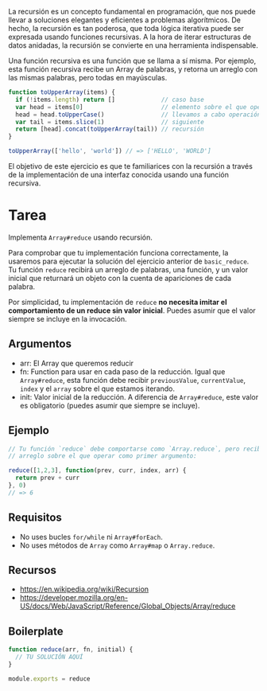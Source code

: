La recursión es un concepto fundamental en programación, que nos puede llevar a
soluciones elegantes y eficientes a problemas algorítmicos. De hecho, la
recursión es tan poderosa, que toda lógica iterativa puede ser expresada usando
funciones recursivas. A la hora de iterar estructuras de datos anidadas, la
recursión se convierte en una herramienta indispensable.

Una función recursiva es una función que se llama a sí misma. Por ejemplo, esta
función recursiva recibe un Array de palabras, y retorna un arreglo con las
mismas palabras, pero todas en mayúsculas.

```js
function toUpperArray(items) {
  if (!items.length) return []             // caso base
  var head = items[0]                      // elemento sobre el que operar
  head = head.toUpperCase()                // llevamos a cabo operación
  var tail = items.slice(1)                // siguiente
  return [head].concat(toUpperArray(tail)) // recursión
}

toUpperArray(['hello', 'world']) // => ['HELLO', 'WORLD']
```

El objetivo de este ejercicio es que te familiarices con la recursión a través
de la implementación de una interfaz conocida usando una función recursiva.

# Tarea

Implementa `Array#reduce` usando recursión.

Para comprobar que tu implementación funciona correctamente, la usaremos para
ejecutar la solución del ejercicio anterior de `basic_reduce`. Tu función
`reduce` recibirá un arreglo de palabras, una función, y un valor inicial que
returnará un objeto con la cuenta de apariciones de cada palabra.

Por simplicidad, tu implementación de `reduce` **no necesita imitar el
comportamiento de un reduce sin valor inicial**. Puedes asumir que el valor
siempre se incluye en la invocación.

## Argumentos

* arr: El Array que queremos reducir
* fn: Function para usar en cada paso de la reducción. Igual que `Array#reduce`,
  esta función debe recibir `previousValue`, `currentValue`, `index` y el
  `array` sobre el que estamos iterando.
* init: Valor inicial de la reducción. A diferencia de `Array#reduce`, este
  valor es obligatorio (puedes asumir que siempre se incluye).

## Ejemplo

```js
// Tu función `reduce` debe comportarse como `Array.reduce`, pero recibirá el
// arreglo sobre el que operar como primer argumento:

reduce([1,2,3], function(prev, curr, index, arr) {
  return prev + curr
}, 0)
// => 6
```

## Requisitos

* No uses bucles `for/while` ni `Array#forEach`.
* No uses métodos de `Array` como `Array#map` o `Array.reduce`.

## Recursos

* https://en.wikipedia.org/wiki/Recursion
* https://developer.mozilla.org/en-US/docs/Web/JavaScript/Reference/Global_Objects/Array/reduce

## Boilerplate

```js
function reduce(arr, fn, initial) {
  // TU SOLUCIÓN AQUÍ
}

module.exports = reduce
```
